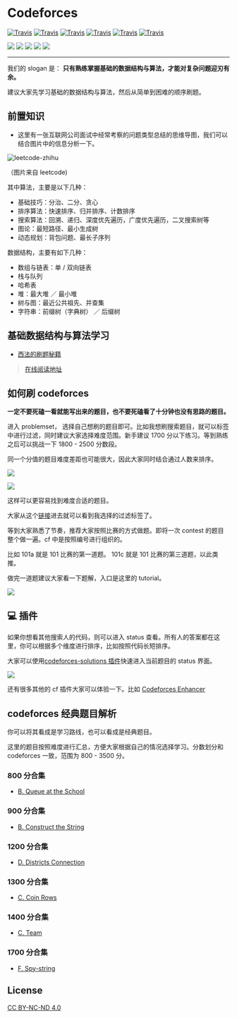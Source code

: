 # Codeforces

[![Travis](https://img.shields.io/badge/language-C++-green.svg)]() [![Travis](https://img.shields.io/badge/language-Python-red.svg)]() [![Travis](https://img.shields.io/badge/language-Java-blue.svg)]() [![Travis](https://img.shields.io/badge/language-Go-red.svg)]() [![Travis](https://img.shields.io/badge/language-Php-pink.svg)]() [![Travis](https://img.shields.io/badge/language-JavaScript-yellow.svg)]()

[![](https://img.shields.io/badge/WeChat-微信群-brightgreen)](#哪里能找到我) [![](https://img.shields.io/badge/公众号-力扣加加-blueviolet)](#哪里能找到我) [![](https://img.shields.io/badge/Juejin-掘金-blue)](https://juejin.im/user/58af98305c497d0067780b3b) [![](https://img.shields.io/badge/Zhihu-知乎-blue)](https://www.zhihu.com/people/lu-xiao-13-70) [![](https://img.shields.io/badge/bilili-哔哩哔哩-ff69b4)](https://space.bilibili.com/519510412/)

---

我们的 slogan 是： **只有熟练掌握基础的数据结构与算法，才能对复杂问题迎刃有余。**

建议大家先学习基础的数据结构与算法，然后从简单到困难的顺序刷题。

## 前置知识

- 这里有一张互联网公司面试中经常考察的问题类型总结的思维导图，我们可以结合图片中的信息分析一下。

![leetcode-zhihu](https://tva1.sinaimg.cn/large/007S8ZIlly1ghluennxvrj30k00jx0te.jpg)

（图片来自 leetcode)

其中算法，主要是以下几种：

- 基础技巧：分治、二分、贪心
- 排序算法：快速排序、归并排序、计数排序
- 搜索算法：回溯、递归、深度优先遍历，广度优先遍历，二叉搜索树等
- 图论：最短路径、最小生成树
- 动态规划：背包问题、最长子序列

数据结构，主要有如下几种：

- 数组与链表：单 / 双向链表
- 栈与队列
- 哈希表
- 堆：最大堆 ／ 最小堆
- 树与图：最近公共祖先、并查集
- 字符串：前缀树（字典树） ／ 后缀树

## 基础数据结构与算法学习

- [西法的刷题秘籍](https://github.com/azl397985856/leetcode)

> [在线阅读地址](https://leetcode-solution-leetcode-pp.gitbook.io/leetcode-solution/)

## 如何刷 codeforces

**一定不要死磕一看就能写出来的题目，也不要死磕看了十分钟也没有思路的题目。**

进入 problemset， 选择自己想刷的题目即可。比如我想刷搜索题目，就可以标签中进行过滤，同时建议大家选择难度范围。新手建议 1700 分以下练习。等到熟练之后可以挑战一下 1800 - 2500 分数段。

同一个分值的题目难度差距也可能很大，因此大家同时结合通过人数来排序。

![](https://tva1.sinaimg.cn/large/e6c9d24ely1h29i3w7m3mj20fu09ejrq.jpg)

![](https://tva1.sinaimg.cn/large/e6c9d24ely1h29iefhyg5j21he0nogr0.jpg)

这样可以更容易找到难度合适的题目。

大家从这个[链接](https://codeforces.com/problemset?order=BY_SOLVED_DESC&tags=constructive+algorithms%2C2000-2000 "cf 筛选")进去就可以看到我选择的过滤标签了。

等到大家熟悉了节奏，推荐大家按照比赛的方式做题。即将一次 contest 的题目整个做一遍。cf 中是按照编号进行组织的。

比如 101a 就是 101 比赛的第一道题。 101c 就是 101 比赛的第三道题，以此类推。

做完一道题建议大家看一下题解，入口是这里的 tutorial。

![](https://tva1.sinaimg.cn/large/e6c9d24ely1h29i75fzdcj20n61csaep.jpg)

## :computer: 插件

如果你想看其他搜索人的代码，则可以进入 status 查看。所有人的答案都在这里，你可以根据多个维度进行排序，比如按照代码长短排序。

大家可以使用[codeforces-solutions 插件](https://chrome.google.com/webstore/detail/codeforces-solutions/eiogioiioffnoogeciigdmckkjomcocl?hl=ja)快速进入当前题目的 status 界面。

![](https://tva1.sinaimg.cn/large/e6c9d24ely1h29i9yv19wj210v0u0n7k.jpg)

还有很多其他的 cf 插件大家可以体验一下。比如 [Codeforces Enhancer](https://chrome.google.com/webstore/detail/codeforces-enhancer/ocmandagmgmkcplckgnfgaokpgkfenmp)

## codeforces 经典题目解析

你可以将其看成是学习路线，也可以看成是经典题目。

这里的题目按照难度进行汇总，方便大家根据自己的情况选择学习。分数划分和 codeforces 一致，范围为 800 - 3500 分。

### 800 分合集

- [B. Queue at the School](./problems/266b.md)

### 900 分合集

- [B. Construct the String](./problems/1335b.md)

<!-- ### 1000

- [1521a](./1521a.py)

### 1100

- [1672c](./1672c.py) -->

### 1200 分合集

- [D. Districts Connection](./problems/1433d.md)

### 1300 分合集

- [C. Coin Rows](./problems/1555c.md)

### 1400 分合集

- [C. Team](./problems/0401c.md)

### 1700 分合集

- [F. Spy-string](./problems/1360f.md)

## License

[CC BY-NC-ND 4.0](./LICENSE.txt)
